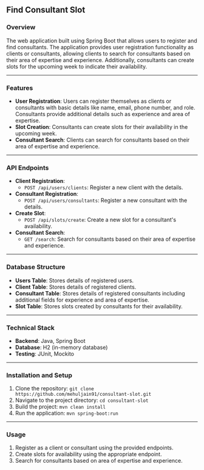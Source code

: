 
**Find Consultant Slot**
----------

### Overview
The web application built using Spring Boot that allows users to register and find consultants. The application provides user registration functionality as clients or consultants, allowing clients to search for consultants based on their area of expertise and experience. Additionally, consultants can create slots for the upcoming week to indicate their availability.

----------
### Features

-   **User Registration**: Users can register themselves as clients or consultants with basic details like name, email, phone number, and role. Consultants provide additional details such as experience and area of expertise.
-   **Slot Creation**: Consultants can create slots for their availability in the upcoming week.
-   **Consultant Search**: Clients can search for consultants based on their area of expertise and experience.

----------
### API Endpoints

-   **Client Registration**:
    -   `POST /api/users/clients`: Register a new client with the details.
-   **Consultant Registration**:
    -   `POST /api/users/consultants`: Register a new consultant with the details.
-   **Create Slot**:
    -   `POST /api/slots/create`: Create a new slot for a consultant's availability.
-   **Consultant Search**:
    -   `GET /search`: Search for consultants based on their area of expertise and experience.

----------
### Database Structure

-   **Users Table**: Stores details of registered users.
-   **Client Table**: Stores details of registered clients.
-   **Consultant Table**: Stores details of registered consultants including additional fields for experience and area of expertise.
-   **Slot Table**: Stores slots created by consultants for their availability.

----------
### Technical Stack

-   **Backend**: Java, Spring Boot
-   **Database**: H2 (in-memory database)
-   **Testing**: JUnit, Mockito

----------
### Installation and Setup

1.  Clone the repository: `git clone https://github.com/mehuljain91/consultant-slot.git`
2.  Navigate to the project directory: `cd consultant-slot`
3.  Build the project: `mvn clean install`
4.  Run the application: `mvn spring-boot:run`

----------
### Usage

1.  Register as a client or consultant using the provided endpoints.
2.  Create slots for availability using the appropriate endpoint.
3.  Search for consultants based on area of expertise and experience.
   
